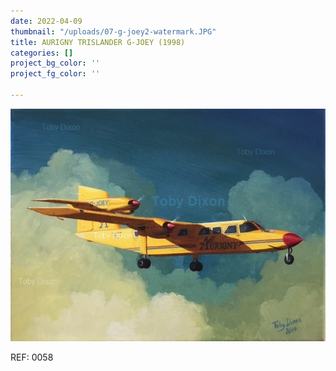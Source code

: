 ```yaml
---
date: 2022-04-09
thumbnail: "/uploads/07-g-joey2-watermark.JPG"
title: AURIGNY TRISLANDER G-JOEY (1998)
categories: []
project_bg_color: ''
project_fg_color: ''

---
```

![](/uploads/07-g-joey2-watermark.JPG)

REF: 0058